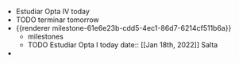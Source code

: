 - Estudiar Opta IV today
- TODO terminar  tomorrow
- {{renderer milestone-61e6e23b-cdd5-4ec1-86d7-6214cf511b6a}}
	- milestones
	- TODO Estudiar Opta I today
	  date:: [[Jan 18th, 2022]]
	  Salta
-